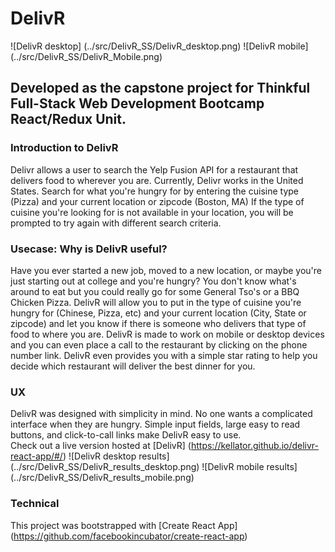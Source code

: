 # DelivR
![DelivR desktop] (../src/DelivR_SS/DelivR_desktop.png)
![DelivR mobile] (../src/DelivR_SS/DelivR_Mobile.png)
## Developed as the capstone project for Thinkful Full-Stack Web Development Bootcamp React/Redux Unit.
### Introduction to DelivR
Delivr allows a user to search the Yelp Fusion API for a restaurant that delivers food to wherever you are.  Currently, Delivr works in the United States.
Search for what you're hungry for by entering the cuisine type (Pizza) and your current location or zipcode (Boston, MA)
If the type of cuisine you're looking for is not available in your location, you will be prompted to try again with different search criteria.
### Usecase:  Why is DelivR useful?
Have you ever started a new job, moved to a new location, or maybe you're just starting out at college and you're hungry?  You don't know what's around to eat
but you could really go for some General Tso's or a BBQ Chicken Pizza.  DelivR will allow you to put in the type of cuisine you're hungry for (Chinese, Pizza, etc) and your current location (City, State or zipcode) and let you know if there is someone who delivers that type of food to where you are.  DelivR is made to work on mobile or desktop devices and you can even place a call to the restaurant by clicking on the phone number link.  DelivR even provides you with a simple star rating to help you decide which restaurant will deliver the best dinner for you.
### UX
DelivR was designed with simplicity in mind.  No one wants a complicated interface when they are hungry.  Simple input fields, large easy to read buttons, and click-to-call links make DelivR easy to use.  
Check out a live version hosted at [DelivR] (https://kellator.github.io/delivr-react-app/#/)
![DelivR desktop results] (../src/DelivR_SS/DelivR_results_desktop.png)
![DelivR mobile results] (../src/DelivR_SS/DelivR_results_mobile.png)
### Technical
This project was bootstrapped with [Create React App] (https://github.com/facebookincubator/create-react-app) 